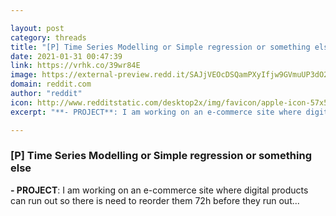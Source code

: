 ```yaml
---

layout: post
category: threads
title: "[P] Time Series Modelling or Simple regression or something else"
date: 2021-01-31 00:47:39
link: https://vrhk.co/39wr84E
image: https://external-preview.redd.it/SAJjVEOcDSQamPXyIfjw9GVmuUP3dO2MbcoIEj2CBdE.jpg?width=100&height=52.3560209424&auto=webp&crop=100:52.3560209424,smart&s=c368e48d039fb777914261d5d83e06c24711fad4
domain: reddit.com
author: "reddit"
icon: http://www.redditstatic.com/desktop2x/img/favicon/apple-icon-57x57.png
excerpt: "**- PROJECT**: I am working on an e-commerce site where digital products can run out so there is need to reorder them 72h before they run out..."

---
```


### [P] Time Series Modelling or Simple regression or something else

**- PROJECT**: I am working on an e-commerce site where digital products can run out so there is need to reorder them 72h before they run out...